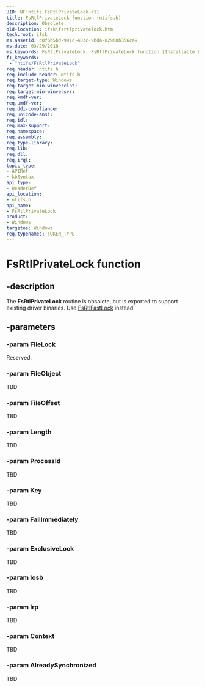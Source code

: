 ```yaml
---
UID: NF:ntifs.FsRtlPrivateLock~r11
title: FsRtlPrivateLock function (ntifs.h)
description: Obsolete.
old-location: ifsk\fsrtlprivatelock.htm
tech.root: ifsk
ms.assetid: c0f6b5bd-991c-403c-9bda-82960b356ca9
ms.date: 03/29/2018
ms.keywords: FsRtlPrivateLock, FsRtlPrivateLock function [Installable File System Drivers], fsrtlref_950e4ca4-4e7f-4158-8e1e-083af825488d.xml, ifsk.fsrtlprivatelock, ntifs/FsRtlPrivateLock
f1_keywords:
 - "ntifs/FsRtlPrivateLock"
req.header: ntifs.h
req.include-header: Ntifs.h
req.target-type: Windows
req.target-min-winverclnt:
req.target-min-winversvr:
req.kmdf-ver:
req.umdf-ver:
req.ddi-compliance:
req.unicode-ansi:
req.idl:
req.max-support:
req.namespace:
req.assembly:
req.type-library:
req.lib:
req.dll:
req.irql:
topic_type:
- APIRef
- kbSyntax
api_type:
- HeaderDef
api_location:
- ntifs.h
api_name:
- FsRtlPrivateLock
product:
- Windows
targetos: Windows
req.typenames: TOKEN_TYPE
---
```


# FsRtlPrivateLock function


## -description


The <b>FsRtlPrivateLock</b> routine is obsolete, but is exported to support existing driver binaries. Use <a href="https://docs.microsoft.com/windows-hardware/drivers/ddi/ntifs/nf-ntifs-fsrtlfastlock">FsRtlFastLock</a> instead.


## -parameters




### -param FileLock

<p>Reserved.</p>


### -param FileObject

TBD


### -param FileOffset

TBD


### -param Length

TBD


### -param ProcessId

TBD


### -param Key

TBD


### -param FailImmediately

TBD


### -param ExclusiveLock

TBD


### -param Iosb

TBD


### -param Irp

TBD


### -param Context

TBD


### -param AlreadySynchronized

TBD





